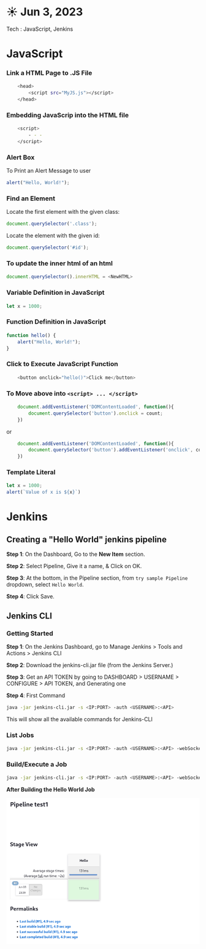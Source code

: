# ☀️ Jun 3, 2023
Tech : JavaScript, Jenkins

# JavaScript
### Link a HTML Page to .JS File 
``` bash
    <head>
        <script src="MyJS.js"></script>
    </head>
```

### Embedding JavaScrip into the HTML file
``` bash
    <script>
        - - - 
    </script>
```

### Alert Box
To Print an Alert Message to user
``` JavaScript
alert("Hello, World!");
```


### Find an Element

Locate the first element with the given class:
``` JavaScript
document.querySelector('.class');
```

Locate the element with the given id:
``` JavaScript
document.querySelector('#id');
```


### To update the inner html of an html
``` JavaScript
document.querySelector().innerHTML = <NewHTML>
```

### Variable Definition in JavaScript
``` JavaScript
let x = 1000;
```

### Function Definition in JavaScript
``` JavaScript
function hello() {
    alert("Hello, World!");
}
```

### Click to Execute JavaScript Function
``` JavaScript
    <button onclick="hello()">Click me</button>
```

### To Move above into `<script> ... </script>`
``` JavaScript
    document.addEventListener('DOMContentLoaded', function(){
        document.querySelector('button').onclick = count;
    })
```

or

``` JavaScript
    document.addEventListener('DOMContentLoaded', function(){
        document.querySelector('button').addEventListener('onclick', count );
    })
```

### Template Literal 
``` JavaScript
let x = 1000;
alert(`Value of x is ${x}`)
```

# Jenkins
## Creating a "Hello World" jenkins pipeline

**Step 1**: On the Dashboard, Go to the **New Item** section.

**Step 2**: Select Pipeline, Give it a name, & Click on OK.

**Step 3**: At the bottom, in the Pipeline section, from `try sample Pipeline` dropdown, select `Hello World`. 

**Step 4**: Click Save.

## Jenkins CLI

### Getting Started

**Step 1**: On the Jenkins Dashboard, go to Manage Jenkins > Tools and Actions > Jenkins CLI 

**Step 2**: Download the jenkins-cli.jar file (from the Jenkins Server.)

**Step 3**: Get an API TOKEN by going to DASHBOARD > USERNAME > CONFIGURE > API TOKEN, and Generating one

**Step 4**: First Command
``` bash
java -jar jenkins-cli.jar -s <IP:PORT> -auth <USERNAME>:<API>
```

This will show all the available commands for Jenkins-CLI 

### List Jobs
``` bash
java -jar jenkins-cli.jar -s <IP:PORT> -auth <USERNAME>:<API> -webSocket list-jobs
```

### Build/Execute a Job
``` bash
java -jar jenkins-cli.jar -s <IP:PORT> -auth <USERNAME>:<API> -webSocket build <JOB>
```

**After Building the Hello World Job**

![FirstJob.png](FirstJob.png)
